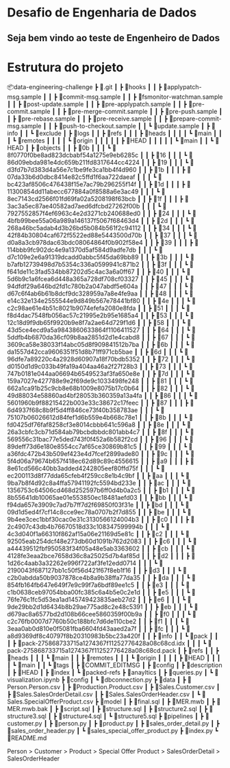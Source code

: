 # Desafio de Engenharia de Dados

## Seja bem vindo ao teste de Engenheiro de Dados

<h1>Estrutura do projeto</h1>

📦data-engineering-challenge
 ┣ 📂.git
 ┃ ┣ 📂hooks
 ┃ ┃ ┣ 📜applypatch-msg.sample
 ┃ ┃ ┣ 📜commit-msg.sample
 ┃ ┃ ┣ 📜fsmonitor-watchman.sample
 ┃ ┃ ┣ 📜post-update.sample
 ┃ ┃ ┣ 📜pre-applypatch.sample
 ┃ ┃ ┣ 📜pre-commit.sample
 ┃ ┃ ┣ 📜pre-merge-commit.sample
 ┃ ┃ ┣ 📜pre-push.sample
 ┃ ┃ ┣ 📜pre-rebase.sample
 ┃ ┃ ┣ 📜pre-receive.sample
 ┃ ┃ ┣ 📜prepare-commit-msg.sample
 ┃ ┃ ┣ 📜push-to-checkout.sample
 ┃ ┃ ┗ 📜update.sample
 ┃ ┣ 📂info
 ┃ ┃ ┗ 📜exclude
 ┃ ┣ 📂logs
 ┃ ┃ ┣ 📂refs
 ┃ ┃ ┃ ┣ 📂heads
 ┃ ┃ ┃ ┃ ┗ 📜main
 ┃ ┃ ┃ ┗ 📂remotes
 ┃ ┃ ┃ ┃ ┗ 📂origin
 ┃ ┃ ┃ ┃ ┃ ┣ 📜HEAD
 ┃ ┃ ┃ ┃ ┃ ┗ 📜main
 ┃ ┃ ┗ 📜HEAD
 ┃ ┣ 📂objects
 ┃ ┃ ┣ 📂0b
 ┃ ┃ ┃ ┗ 📜8f0770f0be8ad823dcbabf54a1275e9eb6285c
 ┃ ┃ ┣ 📂16
 ┃ ┃ ┃ ┗ 📜86d09ebda981e4dc659b211fd8317644cc4224
 ┃ ┃ ┣ 📂19
 ┃ ┃ ┃ ┗ 📜d3fd7b7d383d4a56e7c1be9fe3ca1bb4f4d960
 ┃ ┃ ┣ 📂1b
 ┃ ┃ ┃ ┣ 📜07da33b6d0dbc8414e82c5ffd1f6aa722daeaf
 ┃ ┃ ┃ ┗ 📜bc423af8506c476438f15e7ac79b296255f14f
 ┃ ┃ ┣ 📂1d
 ┃ ┃ ┃ ┣ 📜11300854dd11abecc677884a0f8588a6e3ac49
 ┃ ┃ ┃ ┗ 📜8ec7143cd2566f01fd69fa02a5208198f63bcb
 ┃ ┃ ┣ 📂1f
 ┃ ┃ ┃ ┣ 📜3ac3a5ec87ae40582ad7aed6dfcbd27262f00b
 ┃ ┃ ┃ ┗ 📜7927552857f4ef6963c4e2d3271cb240688ed0
 ┃ ┃ ┣ 📂24
 ┃ ┃ ┃ ┗ 📜4bfb99bee55a06a989a146137f5067f68463d4
 ┃ ┃ ┣ 📂2d
 ┃ ┃ ┃ ┗ 📜268a46bc5adab4d3b26bd5b084b561f2c94112
 ┃ ┃ ┣ 📂34
 ┃ ┃ ┃ ┗ 📜42f84b30804caf672f5522ed88e5443500d70b
 ┃ ┃ ┣ 📂37
 ┃ ┃ ┃ ┗ 📜d0a8a3cb978dac63bdc08064864f0b902f58e4
 ┃ ┃ ┣ 📂39
 ┃ ┃ ┃ ┣ 📜114bbb9fc902dc4e9a1370d5af584d9adfe7db
 ┃ ┃ ┃ ┗ 📜d7c109e2e6a91319dcadd0abbc5f45da69bb89
 ┃ ┃ ┣ 📂3b
 ┃ ┃ ┃ ┗ 📜b7afb12739498d7b5354c336a0599941c871b2
 ┃ ┃ ┣ 📂3f
 ┃ ┃ ┃ ┗ 📜f641de11c3fad534bb87202d5c4ac3a6a0ff67
 ┃ ┃ ┣ 📂40
 ┃ ┃ ┃ ┗ 📜5d6b9c1a6fcea6d448a365a728df708cf03327
 ┃ ┃ ┣ 📂45
 ┃ ┃ ┃ ┗ 📜94dfdf29a646bd2fd1c780b2a047abdf5e604a
 ┃ ┃ ┣ 📂47
 ┃ ┃ ┃ ┗ 📜d67c6f4ab6b61b8dcf9dc328959a7a8e4fe9aa
 ┃ ┃ ┣ 📂48
 ┃ ┃ ┃ ┗ 📜e14c32e134e2555544e9d849b567e78441bf80
 ┃ ┃ ┣ 📂4e
 ┃ ┃ ┃ ┗ 📜c2c98ae61e4b51c8021b9074efefa2080e8fda
 ┃ ┃ ┣ 📂51
 ┃ ┃ ┃ ┗ 📜f8d4dac7548fb056ac57c21995e2b95e1685a4
 ┃ ┃ ┣ 📂53
 ┃ ┃ ┃ ┗ 📜12c18d9f9db65f9920b9e8f7a2ae64d729f1d6
 ┃ ┃ ┣ 📂58
 ┃ ┃ ┃ ┗ 📜43d5ce4ecd9a5a9843860633864f1106411527
 ┃ ┃ ┣ 📂64
 ┃ ┃ ┃ ┗ 📜5ddfb4b6870da36cf09b8aa2851d2d1e4cabd8
 ┃ ┃ ┣ 📂67
 ┃ ┃ ┃ ┗ 📜3609ca58e38033f14abc05d8f909841512b7ba
 ┃ ┃ ┣ 📂6b
 ┃ ┃ ┃ ┗ 📜da1557d42cca9606351f51d8b71ff971cb5bae
 ┃ ┃ ┣ 📂6d
 ┃ ┃ ┃ ┗ 📜96dfe7a89220c4a2928d60907a18f70bdb5352
 ┃ ┃ ┣ 📂72
 ┃ ┃ ┃ ┗ 📜d0150d1d9c033b49fa19a404aa46a2f27f28b3
 ┃ ┃ ┣ 📂73
 ┃ ┃ ┃ ┗ 📜747b0181e044aa06694b6549523af3fa650e8e
 ┃ ┃ ┣ 📂7d
 ┃ ┃ ┃ ┗ 📜159a7027e427788e9e2f69de9c1033498fe248
 ┃ ┃ ┣ 📂81
 ┃ ┃ ┃ ┗ 📜662a1ca91b25c9cb8e68b1009e8075b17c0b64
 ┃ ┃ ┣ 📂82
 ┃ ┃ ┃ ┗ 📜49d88034e58860ad4bf28053b360359a13a4fa
 ┃ ┃ ┣ 📂86
 ┃ ┃ ┃ ┗ 📜5601960b9f88215422b003e33c38672c17feec
 ┃ ┃ ┣ 📂87
 ┃ ┃ ┃ ┣ 📜6d4937f68c8b9f5d4ff846ce73f40b358783ae
 ┃ ┃ ┃ ┗ 📜75107b06026612d84fef1d6b559e4b668c78e1
 ┃ ┃ ┣ 📂8b
 ┃ ┃ ┃ ┗ 📜fd0425df76faf8258cf3e8014cbbb641c596a8
 ┃ ┃ ┣ 📂8e
 ┃ ┃ ┃ ┗ 📜26a3cbfc3cb71d584ab79bcbdbbdc801abb4c7
 ┃ ┃ ┣ 📂8f
 ┃ ┃ ┃ ┗ 📜569556c31bac77e5ded743f0f452a6b582f2cd
 ┃ ┃ ┣ 📂96
 ┃ ┃ ┃ ┗ 📜89deff73d6e180e8554cc7af65ce30869b81c5
 ┃ ┃ ┣ 📂99
 ┃ ┃ ┃ ┗ 📜a36fdc472b43b509ef423e4d7fcef2899ade80
 ┃ ┃ ┣ 📂9c
 ┃ ┃ ┃ ┗ 📜5f4d06a79674b657f418ec62d89c89c4556615
 ┃ ┃ ┣ 📂a9
 ┃ ┃ ┃ ┣ 📜8e61cd566c40bb3added4242805eef80ffd75f
 ┃ ┃ ┃ ┗ 📜ec200113d8f77dda65cfeb4f259cc8e1b4c9bf
 ┃ ┃ ┣ 📂aa
 ┃ ┃ ┃ ┗ 📜9ba7b8f4d92c8a4ffa57941192fc5594bd233e
 ┃ ┃ ┣ 📂ac
 ┃ ┃ ┃ ┗ 📜1356753c64506cd468d252597b6ff0d4b0a2c5
 ┃ ┃ ┣ 📂b1
 ┃ ┃ ┃ ┗ 📜8b55641db10065ae01e553850ec18481aefd03
 ┃ ┃ ┣ 📂bb
 ┃ ┃ ┃ ┗ 📜f94da657e3909c7ad7b7ff7d2f69850f03f31e
 ┃ ┃ ┣ 📂bd
 ┃ ┃ ┃ ┗ 📜09d1d5ed4f7cf14c8cce9ec78a0707b2f7d855
 ┃ ┃ ┣ 📂be
 ┃ ┃ ┃ ┗ 📜9b4ee3cec1bbf30cac0e31c3130566124004b3
 ┃ ┃ ┣ 📂c0
 ┃ ┃ ┃ ┣ 📜2c4907c43db4b76670518d33c108347599994b
 ┃ ┃ ┃ ┗ 📜4c3d040f1a66310f862af15a06e21169d5e81c
 ┃ ┃ ┣ 📂c2
 ┃ ┃ ┃ ┗ 📜92505eab254dcf48e273db60d1091b762d2083
 ┃ ┃ ┣ 📂c6
 ┃ ┃ ┃ ┗ 📜a44439512fbf950583f34f05a48e5ab3363602
 ┃ ┃ ┣ 📂cb
 ┃ ┃ ┃ ┗ 📜4128fe3eaa2bce7658d36c8a25025d7b4af85d
 ┃ ┃ ┣ 📂d2
 ┃ ┃ ┃ ┣ 📜1d26c4aab3a32262e996f722af3fe12edd0714
 ┃ ┃ ┃ ┗ 📜2190043f687127bb1c50f56d421f67f8eb1f16
 ┃ ┃ ┣ 📂d3
 ┃ ┃ ┃ ┗ 📜c2b0abdda50b9037878ce4b8a9b38ffa77da35
 ┃ ┃ ┣ 📂da
 ┃ ┃ ┃ ┗ 📜854fb164fb647e649f7e9c99f7a6bdf89ee1c5
 ┃ ┃ ┣ 📂e3
 ┃ ┃ ┃ ┗ 📜c1b0638ceb97054bba00fc385c6a4b5e0c2e1d
 ┃ ┃ ┣ 📂e5
 ┃ ┃ ┃ ┗ 📜76fe76c1fc5d53ea1ad145749423835aeb27d2
 ┃ ┃ ┣ 📂e6
 ┃ ┃ ┃ ┗ 📜9de29bb2d1d6434b8b29ae775ad8c2e48c5391
 ┃ ┃ ┣ 📂eb
 ┃ ┃ ┃ ┗ 📜d679ac8a6577bd2d108b66cee5860359f00b9a
 ┃ ┃ ┣ 📂f0
 ┃ ┃ ┃ ┗ 📜c2c76fb0007d7760b50c188bfc7d6de110cbe2
 ┃ ┃ ┣ 📂f1
 ┃ ┃ ┃ ┗ 📜3eaa0ab0d810e0f5081fba6604fd43aaed2a7f
 ┃ ┃ ┣ 📂fc
 ┃ ┃ ┃ ┗ 📜a8d9369df8c40797f8b20310983b5bc23a420f
 ┃ ┃ ┣ 📂info
 ┃ ┃ ┗ 📂pack
 ┃ ┃ ┃ ┣ 📜pack-275868733715a1274367f11252776428a08c68cd.idx
 ┃ ┃ ┃ ┗ 📜pack-275868733715a1274367f11252776428a08c68cd.pack
 ┃ ┣ 📂refs
 ┃ ┃ ┣ 📂heads
 ┃ ┃ ┃ ┗ 📜main
 ┃ ┃ ┣ 📂remotes
 ┃ ┃ ┃ ┗ 📂origin
 ┃ ┃ ┃ ┃ ┣ 📜HEAD
 ┃ ┃ ┃ ┃ ┗ 📜main
 ┃ ┃ ┗ 📂tags
 ┃ ┣ 📜COMMIT_EDITMSG
 ┃ ┣ 📜config
 ┃ ┣ 📜description
 ┃ ┣ 📜HEAD
 ┃ ┣ 📜index
 ┃ ┗ 📜packed-refs
 ┣ 📂anayltics
 ┃ ┣ 📜queries.py
 ┃ ┗ 📜visualization.ipynb
 ┣ 📂config
 ┃ ┗ 📜dbconnection.py
 ┣ 📂data
 ┃ ┣ 📜Person.Person.csv
 ┃ ┣ 📜Production.Product.csv
 ┃ ┣ 📜Sales.Customer.csv
 ┃ ┣ 📜Sales.SalesOrderDetail.csv
 ┃ ┣ 📜Sales.SalesOrderHeader.csv
 ┃ ┗ 📜Sales.SpecialOfferProduct.csv
 ┣ 📂model
 ┃ ┣ 📜final.sql
 ┃ ┣ 📜MER.mwb
 ┃ ┣ 📜MER.mwb.bak
 ┃ ┣ 📜script.sql
 ┃ ┣ 📜structure.sql
 ┃ ┣ 📜structure2.sql
 ┃ ┣ 📜structure3.sql
 ┃ ┣ 📜structure4.sql
 ┃ ┗ 📜structure5.sql
 ┣ 📂pipelines
 ┃ ┣ 📜customer.py
 ┃ ┣ 📜person.py
 ┃ ┣ 📜product.py
 ┃ ┣ 📜sales_order_detail.py
 ┃ ┣ 📜sales_order_header.py
 ┃ ┗ 📜sales_special_offer_product.py
 ┣ 📜index.py
 ┗ 📜README.md



Person > Customer > Product > Special Offer Product > SalesOrderDetail > SalesOrderHeader

